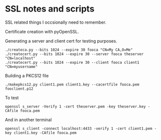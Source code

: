 SSL notes and scripts
=====================

SSL related things I occsionally need to remember.

Certificate creation with pyOpenSSL.

Generating a server and client cert for testing purposes.

    ./createca.py --bits 1024 --expire 30 fooca "CN=My CA,O=Me"
    ./createcert.py --bits 1024 --expire 30 --server fooca theserver "CN=localhost"
    ./createcert.py --bits 1024 --expire 30 --client fooca client1 "CN=myusername"

Building a PKCS12 file

    ./makepkcs12.py client1.pem client1.key --cacertfile fooca.pem fooclient.p12

To test

    openssl s_server -Verify 1 -cert theserver.pem -key theserver.key -CAfile fooca.pem

And in another terminal

    openssl s_client -connect localhost:4433 -verify 1 -cert client1.pem -key client1.key -CAfile fooca.pem
